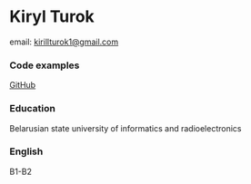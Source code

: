 # Kiryl Turok
email: kirillturok1@gmail.com
### Code examples
[GitHub](https://github.com/kirillturok)
### Education
Belarusian state university of informatics and radioelectronics
### English
B1-B2
